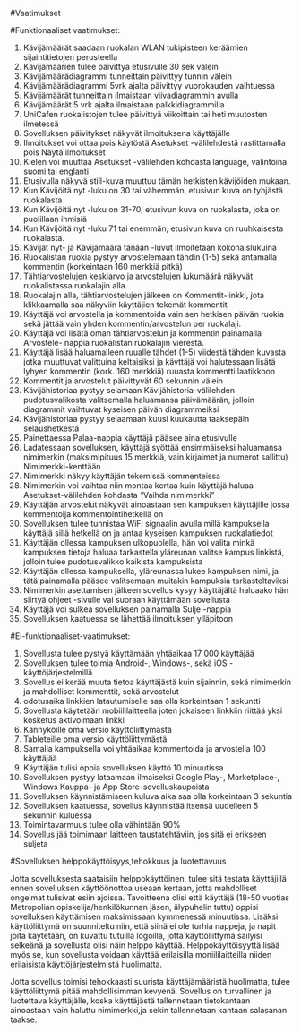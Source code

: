 #Vaatimukset

#Funktionaaliset vaatimukset:

1. Kävijämäärät saadaan ruokalan WLAN tukipisteen keräämien sijaintitietojen perusteella
2. Kävijämäärien tulee päivittyä etusivulle 30 sek välein
3. Kävijämäärädiagrammi tunneittain päivittyy tunnin välein
4. Kävijämäärädiagrammi 5vrk ajalta päivittyy vuorokauden vaihtuessa
5. Kävijämäärät tunneittain ilmaistaan viivadiagrammin avulla
6. Kävijämäärät 5 vrk ajalta ilmaistaan palkkidiagrammilla
7. UniCafen ruokalistojen tulee päivittyä viikoittain tai heti muutosten ilmetessä
8. Sovelluksen päivitykset näkyvät ilmoituksena käyttäjälle
9. Ilmoitukset voi ottaa pois käytöstä Asetukset -välilehdestä rastittamalla pois Näytä ilmoitukset
10. Kielen voi muuttaa Asetukset -välilehden kohdasta language, valintoina suomi tai englanti
12. Etusivulla näkyvä still-kuva muuttuu tämän hetkisten kävijöiden mukaan.
13. Kun Kävijöitä nyt -luku on 30 tai vähemmän, etusivun kuva on tyhjästä ruokalasta
14. Kun Kävijöitä nyt -luku on 31-70, etusivun kuva on ruokalasta, joka on puolillaan ihmisiä
15. Kun Kävijöitä nyt -luku 71 tai enemmän, etusivun kuva on ruuhkaisesta ruokalasta.
15. Kävijät nyt- ja Kävijämäärä tänään -luvut ilmoitetaan kokonaislukuina
16. Ruokalistan ruokia pystyy arvostelemaan tähdin (1-5) sekä antamalla kommentin 
     (korkeintaan 160 merkkiä pitkä)
17. Tähtiarvostelujen keskiarvo ja arvostelujen lukumäärä näkyvät ruokalistassa ruokalajin alla.
18. Ruokalajin alla, tähtiarvostelujen jälkeen on Kommentit-linkki, jota klikkaamalla saa näkyviin
       käyttäjien tekemät kommentit
19. Käyttäjä voi arvostella ja kommentoida vain sen hetkisen päivän ruokia sekä jättää vain yhden kommentin/arvostelun per ruokalaji.
20. Käyttäjä voi lisätä oman tähtiarvostelun ja kommentin painamalla Arvostele- nappia ruokalistan ruokalajin vierestä.
21. Käyttäjä lisää haluamalleen ruualle tähdet (1-5) viidestä tähden kuvasta jotka muuttuvat valittuina
      keltaisiksi ja käyttäjä voi halutessaan lisätä lyhyen kommentin (kork. 160 merkkiä)  ruuasta
      kommentti laatikkoon
22. Kommentit ja arvostelut päivittyvät 60 sekunnin välein
23. Kävijähistoriaa pystyy selamaan Kävijähistoria-välilehden pudotusvalikosta valitsemalla
      haluamansa päivämäärän, jolloin diagrammit vaihtuvat kyseisen päivän diagrammeiksi
24. Kävijähistoriaa pystyy selaamaan kuusi kuukautta taaksepäin selaushetkestä
25.  Painettaessa Palaa-nappia käyttäjä pääsee aina etusivulle
26. Ladatessaan sovelluksen, käyttäjä syöttää ensimmäiseksi haluamansa nimimerkin (maksimipituus
      15 merkkiä, vain kirjaimet ja numerot sallittu) Nimimerkki-kenttään
27. Nimimerkki näkyy käyttäjän tekemissä kommenteissa
28. Nimimerkin voi vaihtaa niin montaa kertaa kuin käyttäjä haluaa Asetukset-välilehden kohdasta
     “Vaihda nimimerkki”
29. Käyttäjän arvostelut näkyvät ainoastaan sen kampuksen käyttäjille jossa kommentoija
       kommentointihetkellä on
30. Sovelluksen tulee tunnistaa WiFi signaalin avulla millä kampuksella käyttäjä sillä hetkellä on ja
       antaa kyseisen kampuksen ruokalatiedot
31. Käyttäjän ollessa kampuksen ulkopuolella,  hän voi valita minkä kampuksen tietoja haluaa
       tarkastella yläreunan valitse kampus linkistä, jolloin tulee pudotusvalikko kaikista kampuksista
32. Käyttäjän ollessa kampuksella, yläreunassa lukee kampuksen nimi, ja tätä painamalla pääsee
      valitsemaan muitakin kampuksia tarkasteltaviksi
33. Nimimerkin asettamisen jälkeen sovellus kysyy käyttäjältä haluaako hän siirtyä ohjeet -sivulle vai
      suoraan käyttämään sovellusta
34. Käyttäjä voi sulkea sovelluksen painamalla Sulje -nappia
35. Sovelluksen kaatuessa se lähettää ilmoituksen ylläpitoon
 


 
#Ei-funktionaaliset-vaatimukset:

1. Sovellusta tulee pystyä käyttämään yhtäaikaa 17 000 käyttäjää
2. Sovelluksen tulee toimia Android-, Windows-, sekä iOS -käyttöjärjestelmillä
3. Sovellus ei kerää muuta tietoa käyttäjästä kuin sijainnin, sekä nimimerkin ja mahdolliset
    kommenttit, sekä arvostelut
4. odotusaika linkkien latautumiselle saa olla korkeintaan 1 sekuntti
5. Sovellusta käytetään mobiililaitteella joten jokaiseen linkkiin riittää yksi kosketus aktivoimaan linkki
6. Kännyköille oma versio käyttöliittymästä
7. Tableteille oma versio käyttöliittymästä
8. Samalla kampuksella voi yhtäaikaa kommentoida ja arvostella 100 käyttäjää
9. Käyttäjän tulisi oppia sovelluksen käyttö 10 minuutissa
10. Sovelluksen pystyy lataamaan ilmaiseksi Google Play-, Marketplace-, Windows Kauppa- ja App
    Store-sovelluskaupoista
11. Sovelluksen käynnistämiseen kuluva aika saa olla korkeintaan 3 sekuntia
12. Sovelluksen kaatuessa, sovellus käynnistää itsensä uudelleen 5 sekunnin kuluessa
13. Toimintavarmuus tulee olla vähintään 90%
14. Sovellus jää toimimaan laitteen taustatehtäviin, jos sitä ei erikseen suljeta



#Sovelluksen helppokäyttöisyys,tehokkuus ja luotettavuus

Jotta sovelluksesta saataisiin helppokäyttöinen, tulee sitä testata käyttäjillä ennen sovelluksen käyttöönottoa useaan kertaan, jotta mahdolliset ongelmat tulisivat esiin ajoissa. 
Tavoitteena olisi että käyttäjä (18-50 vuotias Metropolian opiskelija/henkilökunnan jäsen, älypuhelin tuttu) oppisi sovelluksen käyttämisen maksimissaan kymmenessä minuutissa.
Lisäksi käyttöliittymä on suunniteltu niin, että siinä ei ole turhia nappeja, ja napit joita käytetään, on kuvattu tutuilla logoilla, jotta käyttöliittymä säilyisi selkeänä ja
sovellusta olisi näin helppo käyttää. Helppokäyttöisyyttä lisää myös se, kun sovellusta voidaan käyttää erilaisilla moniililaitteilla niiden erilaisista käyttöjärjestelmistä huolimatta.

Jotta sovellus toimisi tehokkaasti suurista käyttäjämääristä huolimatta, 
tulee käyttöliittymä pitää mahdollisimman kevyenä. Sovellus on turvallinen ja luotettava käyttäjälle, koska käyttäjästä tallennetaan tietokantaan ainoastaan vain haluttu nimimerkki,ja sekin tallennetaan kantaan salasanan taakse.
